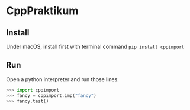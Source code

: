 # CppPraktikum

## Install

Under macOS, install first with terminal command `pip install cppimport`


## Run

Open a python interpreter and run those lines:

```python
>>> import cppimport
>>> fancy = cppimport.imp("fancy")
>>> fancy.test()
```
